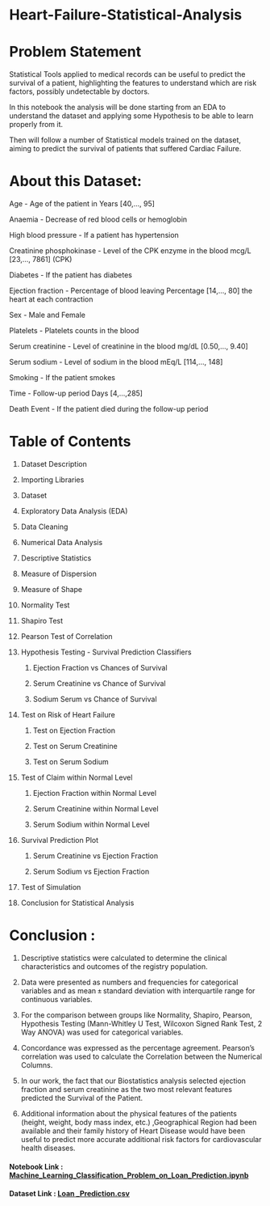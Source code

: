 # Heart-Failure-Statistical-Analysis

# Problem Statement

Statistical Tools applied to medical records can be useful to predict the survival of a patient, highlighting the features to understand which are risk factors, possibly undetectable by doctors.

In this notebook the analysis will be done starting from an EDA to understand the dataset and applying some Hypothesis to be able to learn properly from it.

Then will follow a number of Statistical models trained on the dataset, aiming to predict the survival of patients that suffered Cardiac Failure.


# About this Dataset:

Age -  Age of the patient in Years [40,..., 95]

Anaemia - Decrease of red blood cells or hemoglobin

High blood pressure - If a patient has hypertension

Creatinine phosphokinase - Level of the CPK enzyme in the blood mcg/L [23,..., 7861] (CPK)

Diabetes - If the patient has diabetes 

Ejection fraction - Percentage of blood leaving Percentage [14,..., 80] the heart at each contraction

Sex - Male and Female

Platelets - Platelets counts in the blood 

Serum creatinine - Level of creatinine in the blood mg/dL [0.50,..., 9.40]

Serum sodium - Level of sodium in the blood mEq/L [114,..., 148]

Smoking - If the patient smokes 

Time - Follow-up period Days [4,...,285]

Death Event - If the patient died during the follow-up period 


# Table of Contents

1.  Dataset Description

2.  Importing Libraries

3.  Dataset

4.  Exploratory Data Analysis (EDA)

5.  Data Cleaning

6.  Numerical Data Analysis

7.  Descriptive Statistics

8.  Measure of Dispersion

9.  Measure of Shape

10. Normality Test

11. Shapiro Test

12. Pearson Test of Correlation

13. Hypothesis Testing - 
    Survival Prediction Classifiers
    
    1. Ejection Fraction vs Chances of Survival
    
    2. Serum Creatinine vs Chance of Survival
    
    3. Sodium Serum vs Chance of Survival
    
14. Test on Risk of Heart Failure
 
    1. Test on Ejection Fraction
    
    2. Test on Serum Creatinine
    
    3. Test on Serum Sodium
    
15. Test of Claim within Normal Level
    
    1. Ejection Fraction within Normal Level
    
    2. Serum Creatinine within Normal Level
    
    3. Serum Sodium within Normal Level
    
16. Survival Prediction Plot
    
    1. Serum Creatinine vs Ejection Fraction
    
    2. Serum Sodium vs Ejection Fraction
    
17. Test of Simulation

18. Conclusion for Statistical Analysis


# Conclusion :

1) Descriptive statistics were calculated to determine the clinical characteristics and outcomes of the registry population.

2) Data were presented as numbers and frequencies for categorical variables and as mean ± standard deviation with interquartile range for continuous variables.

3) For the comparison between groups like Normality, Shapiro, Pearson, Hypothesis Testing (Mann-Whitley U Test, Wilcoxon Signed Rank Test, 2 Way ANOVA) was used for categorical variables.

4) Concordance was expressed as the percentage agreement. Pearson’s correlation was used to calculate the Correlation between the Numerical Columns.

5) In our work, the fact that our Biostatistics analysis selected ejection fraction and serum creatinine as the two most relevant features predicted the Survival of the Patient.

6) Additional information about the physical features of the patients (height, weight, body mass index, etc.) ,Geographical Region had been available and their family history of Heart Disease would have been useful to predict more accurate additional risk factors for cardiovascular health diseases.


<h4>Notebook Link : <a href='https://github.com/abhisheknagarajan/Machine-Learning-Classification-Problem-on-Loan-Prediction/blob/main/Machine%20Learning%20Classification%20Problem%20on%20Loan%20Prediction.ipynb'>Machine_Learning_Classification_Problem_on_Loan_Prediction.ipynb</a></h4>

<h4>Dataset Link : <a href='https://www.kaggle.com/altruistdelhite04/loan-prediction-problem-dataset'>Loan _Prediction.csv</a></h4>

